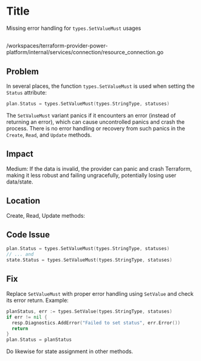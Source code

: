 # Title
Missing error handling for `types.SetValueMust` usages

##
/workspaces/terraform-provider-power-platform/internal/services/connection/resource_connection.go

## Problem
In several places, the function `types.SetValueMust` is used when setting the `Status` attribute:

```go
plan.Status = types.SetValueMust(types.StringType, statuses)
```

The `SetValueMust` variant panics if it encounters an error (instead of returning an error), which can cause uncontrolled panics and crash the process. There is no error handling or recovery from such panics in the `Create`, `Read`, and `Update` methods.

## Impact
Medium: If the data is invalid, the provider can panic and crash Terraform, making it less robust and failing ungracefully, potentially losing user data/state.

## Location
Create, Read, Update methods:

## Code Issue
```go
plan.Status = types.SetValueMust(types.StringType, statuses)
// ... and
state.Status = types.SetValueMust(types.StringType, statuses)
```

## Fix
Replace `SetValueMust` with proper error handling using `SetValue` and check its error return. Example:

```go
planStatus, err := types.SetValue(types.StringType, statuses)
if err != nil {
  resp.Diagnostics.AddError("Failed to set status", err.Error())
  return
}
plan.Status = planStatus
```
Do likewise for state assignment in other methods.

